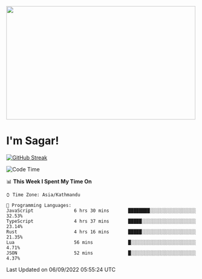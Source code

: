 
<img src="https://media.giphy.com/media/3ornk57KwDXf81rjWM/giphy.gif" width="500" height="300" frameBorder="0" class="giphy-embed" allowFullScreen></img>

#   I'm Sagar!
[![GitHub Streak](https://github-readme-streak-stats.herokuapp.com/?user=sgr2848)](https://git.io/streak-stats)
<!--START_SECTION:waka-->
![Code Time](http://img.shields.io/badge/Code%20Time-2%2C790%20hrs%2043%20mins-blue)

📊 **This Week I Spent My Time On** 

```text
⌚︎ Time Zone: Asia/Kathmandu

💬 Programming Languages: 
JavaScript               6 hrs 30 mins       ████████░░░░░░░░░░░░░░░░░   32.53% 
TypeScript               4 hrs 37 mins       █████░░░░░░░░░░░░░░░░░░░░   23.14% 
Rust                     4 hrs 16 mins       █████░░░░░░░░░░░░░░░░░░░░   21.35% 
Lua                      56 mins             █░░░░░░░░░░░░░░░░░░░░░░░░   4.71% 
JSON                     52 mins             █░░░░░░░░░░░░░░░░░░░░░░░░   4.37%

```


 Last Updated on 06/09/2022 05:55:24 UTC
<!--END_SECTION:waka-->
